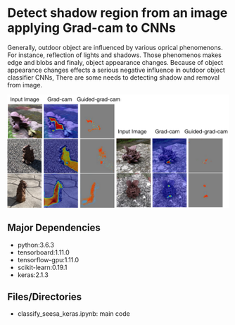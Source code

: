 <html>
<body>

<div>
<h1>Detect shadow region from an image <br> applying Grad-cam to CNNs</h1>
<p>Generally, outdoor object are influenced by various oprical phenomenons.
For instance, reflection of lights and shadows.
Those phenomenos makes edge and blobs and finaly, object appearance changes.
Because of object appearance changes effects a serious negative influence in outdoor object classifier CNNs,
There are some needs to detecting shadow and removal from image.
</p>
</div>

<div>
<img alt="er" src="https://github.com/Eljefemasao/Graduation_Research/blob/development/images_for_readme/gradcam.pdf" >
</div>

<h2>Major Dependencies</h2>
<ul>
<li>python:3.6.3</li>
<li>tensorboard:1.11.0</li>
<li>tensorflow-gpu:1.11.0</li>
<li>scikit-learn:0.19.1</li>
<li>keras:2.1.3</li>

</ul>
<h2>Files/Directories</h2>
<ul>
<li>classify_seesa_keras.ipynb: main code</li>
</ul>

</body>
</html>
